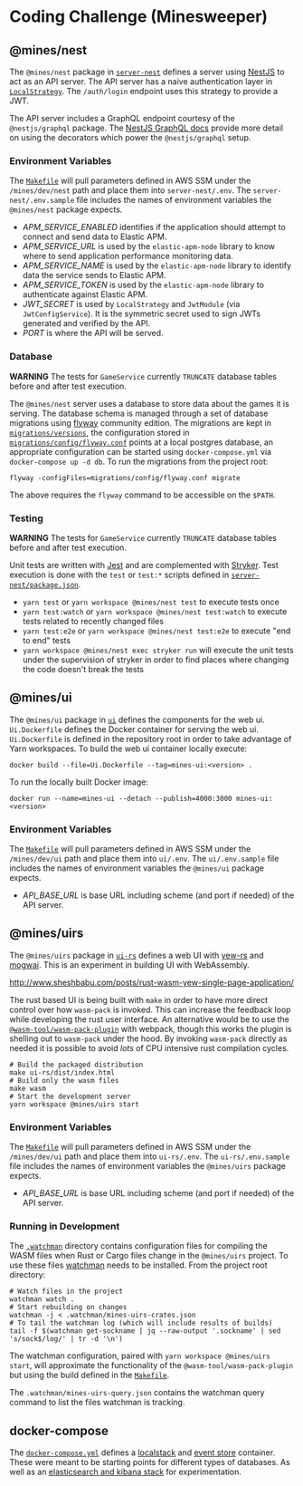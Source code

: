 # Coding Challenge (Minesweeper)

## @mines/nest

The `@mines/nest` package in [`server-nest`](./server-nest) defines a server
using [NestJS][nestjs] to act as an API server. The API server has a naive
authentication layer in
[`LocalStrategy`](./server-nest/src/auth/local.strategy.ts). The `/auth/login`
endpoint uses this strategy to provide a JWT.

[nestjs]: https://docs.nestjs.com/

The API server includes a GraphQL endpoint courtesy of the `@nestjs/graphql`
package. The [NestJS GraphQL docs][nestjs-graphql] provide more detail on using
the decorators which power the `@nestjs/graphql` setup.

[nestjs-graphql]: https://docs.nestjs.com/graphql/quick-start

### Environment Variables

The [`Makefile`](./Makefile) will pull parameters defined in AWS SSM under the
`/mines/dev/nest` path and place them into `server-nest/.env`. The
`server-nest/.env.sample` file includes the names of environment variables the
`@mines/nest` package expects.

- _APM_SERVICE_ENABLED_ identifies if the application should attempt to connect
  and send data to Elastic APM.
- _APM_SERVICE_URL_ is used by the `elastic-apm-node` library to know where to
  send application performance monitoring data.
- _APM_SERVICE_NAME_ is used by the `elastic-apm-node` library to identify data
  the service sends to Elastic APM.
- _APM_SERVICE_TOKEN_ is used by the `elastic-apm-node` library to authenticate
  against Elastic APM.
- _JWT_SECRET_ is used by `LocalStrategy` and `JwtModule` (via
  `JwtConfigService`). It is the symmetric secret used to sign JWTs generated
  and verified by the API.
- _PORT_ is where the API will be served.

### Database

**WARNING** The tests for `GameService` currently `TRUNCATE` database tables
before and after test execution.

The `@mines/nest` server uses a database to store data about the games it is
serving. The database schema is managed through a set of database migrations
using [flyway][flyway] community edition. The migrations are kept in
[`migrations/versions`](./migrations/versions), the configuration stored in
[`migrations/config/flyway.conf`](./migrations/config/flyway.conf) points at a
local postgres database, an appropriate configuration can be started using
`docker-compose.yml` via `docker-compose up -d db`. To run the migrations from
the project root:

    flyway -configFiles=migrations/config/flyway.conf migrate

The above requires the `flyway` command to be accessible on the `$PATH`.

[flyway]: https://flywaydb.org/documentation/

### Testing

**WARNING** The tests for `GameService` currently `TRUNCATE` database tables
before and after test execution.

Unit tests are written with [Jest][jest] and are complemented with
[Stryker][stryker]. Test execution is done with the `test` or `test:*` scripts
defined in [`server-nest/package.json`](./server-nest/package.json).

- `yarn test` or `yarn workspace @mines/nest test` to execute tests once
- `yarn test:watch` or `yarn workspace @mines/nest test:watch` to execute tests
  related to recently changed files
- `yarn test:e2e` or `yarn workspace @mines/nest test:e2e` to execute "end to
  end" tests
- `yarn workspace @mines/nest exec stryker run` will execute the unit tests
  under the supervision of stryker in order to find places where changing the
  code doesn't break the tests

[jest]: https://jestjs.io
[stryker]: https://stryker-mutator.io

## @mines/ui

The `@mines/ui` package in [`ui`](./ui) defines the components for the web ui.
`Ui.Dockerfile` defines the Docker container for serving the web ui.
`Ui.Dockerfile` is defined in the repository root in order to take advantage of
Yarn workspaces. To build the web ui container locally execute:

    docker build --file=Ui.Dockerfile --tag=mines-ui:<version> .

To run the locally built Docker image:

    docker run --name=mines-ui --detach --publish=4000:3000 mines-ui:<version>

### Environment Variables

The [`Makefile`](./Makefile) will pull parameters defined in AWS SSM under the
`/mines/dev/ui` path and place them into `ui/.env`. The `ui/.env.sample` file
includes the names of environment variables the `@mines/ui` package expects.

- _API_BASE_URL_ is base URL including scheme (and port if needed) of the API
  server.

## @mines/uirs

The `@mines/uirs` package in [`ui-rs`](./ui-rs) defines a web UI with
[yew-rs][yewrs] and [mogwai][mogwai]. This is an experiment in building UI with
WebAssembly.

http://www.sheshbabu.com/posts/rust-wasm-yew-single-page-application/

[yewrs]: https://yew.rs
[mogwai]: https://github.com/schell/mogwai

The rust based UI is being built with `make` in order to have more direct
control over how `wasm-pack` is invoked. This can increase the feedback loop
while developing the rust user interface. An alternative would be to use the
[`@wasm-tool/wasm-pack-plugin`][@wasm-tool] with webpack, though this works the
plugin is shelling out to `wasm-pack` under the hood. By invoking `wasm-pack`
directly as needed it is possible to avoid _lots_ of CPU intensive rust
compilation cycles.

    # Build the packaged distribution
    make ui-rs/dist/index.html
    # Build only the wasm files
    make wasm
    # Start the development server
    yarn workspace @mines/uirs start

[@wasm-tool]: https://github.com/wasm-tool/wasm-pack-plugin#readme

### Environment Variables

The [`Makefile`](./Makefile) will pull parameters defined in AWS SSM under the
`/mines/dev/ui` path and place them into `ui-rs/.env`. The `ui-rs/.env.sample`
file includes the names of environment variables the `@mines/uirs` package
expects.

- _API_BASE_URL_ is base URL including scheme (and port if needed) of the API
  server.

### Running in Development

The [`.watchman`](.watchman) directory contains configuration files for
compiling the WASM files when Rust or Cargo files change in the `@mines/uirs`
project. To use these files [watchman][watchman] needs to be installed. From
the project root directory:

    # Watch files in the project
    watchman watch .
    # Start rebuilding on changes
    watchman -j < .watchman/mines-uirs-crates.json
    # To tail the watchman log (which will include results of builds)
    tail -f $(watchman get-sockname | jq --raw-output '.sockname' | sed 's/sock$/log/' | tr -d '\n')

The watchman configuration, paired with `yarn workspace @mines/uirs start`,
will approximate the functionality of the `@wasm-tool/wasm-pack-plugin` but
using the build defined in the [`Makefile`](./Makefile).

The `.watchman/mines-uirs-query.json` contains the watchman query command to
list the files watchman is tracking.

[watchman]: https://facebook.github.io/watchman/

## docker-compose

The [`docker-compose.yml`](./docker-compose.yml) defines a
[localstack][localstack] and [event store][eventstore] container. These were
meant to be starting points for different types of databases. As well as an
[elasticsearch and kibana stack][elk] for experimentation.

[localstack]: https://github.com/localstack/localstack
[eventstore]: https://eventstore.com/
[elk]: https://www.elastic.co/what-is/elk-stack
